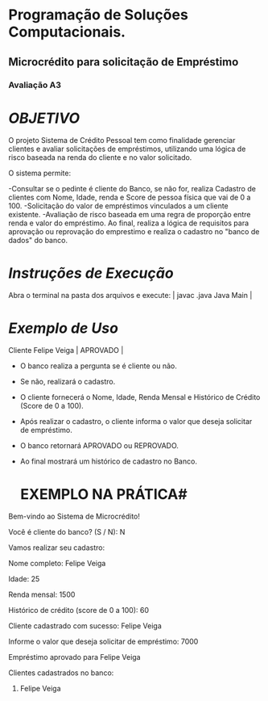 # **Programação de Soluções Computacionais.**

## Microcrédito para solicitação de Empréstimo

### Avaliação A3


# _OBJETIVO_ #  

O projeto Sistema de Crédito Pessoal tem como finalidade gerenciar clientes e avaliar solicitações de empréstimos, utilizando uma lógica de risco baseada na renda do cliente e no valor solicitado.

O sistema permite:

 -Consultar se o pedinte é cliente do Banco, se não for, realiza Cadastro de clientes com Nome, Idade, renda e Score de pessoa física que vai de 0 a 100.
 -Solicitação do valor de empréstimos vinculados a um cliente existente.
 -Avaliação de risco baseada em uma regra de proporção entre renda e valor do empréstimo.
Ao final, realiza a lógica de requisitos para aprovação ou reprovação do emprestimo e realiza o cadastro no "banco de dados" do banco.

# _Instruções de Execução_ #  

Abra o terminal na pasta dos arquivos e execute:
| javac .java Java Main |

# _Exemplo de Uso_ #  

Cliente Felipe Veiga | APROVADO |
- O banco realiza a pergunta se é cliente ou não.
- Se não, realizará o cadastro.
- O cliente fornecerá o Nome, Idade, Renda Mensal e Histórico de Crédito (Score de 0 a 100).
- Após realizar o cadastro, o cliente informa o valor que deseja solicitar de empréstimo.
- O banco retornará APROVADO ou REPROVADO.
- Ao final mostrará um histórico de cadastro no Banco.  


     # EXEMPLO NA PRÁTICA#
Bem-vindo ao Sistema de Microcrédito!

Você é cliente do banco? (S / N): N

Vamos realizar seu cadastro:

Nome completo: Felipe Veiga

Idade: 25

Renda mensal: 1500

Histórico de crédito (score de 0 a 100): 60

Cliente cadastrado com sucesso: Felipe Veiga        

Informe o valor que deseja solicitar de empréstimo: 7000

Empréstimo aprovado para Felipe Veiga

Clientes cadastrados no banco:       
1. Felipe Veiga

